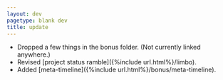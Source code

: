 ```yaml
---
layout: dev
pagetype: blank dev
title: update
---
```

- Dropped a few things in the bonus folder. (Not currently linked anywhere.)
- Revised [project status ramble]({%include url.html%}/limbo).
- Added [meta-timeline]({%include url.html%}/bonus/meta-timeline).
